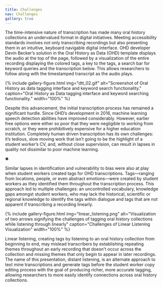 ```yaml
---
title: Challenges
nav: Challenges
gallery: true
---
```


The time-intensive nature of transcription has made many oral history collections an undervalued format in digital initiatives. Meeting accessibility standards involves not only transcribing recordings but also presenting them in an intuitive, keyboard navigable digital interface. OHD developer Devin Becker’s solution in the Oral History as Data (OHD) template displays the audio at the top of the page, followed by a visualization of the entire recording displaying the colored tags, a key to the tags, a search bar for keyword queries and the transcription below. This allows researchers to follow along with the timestamped transcript as the audio plays. 

{% include gallery-figure.html img="dtt_02.gif" alt="Screenshot of Oral History as data tagging interface and keyword search functionality." caption="Oral History as Data tagging interface and keyword searching functionality." width="100%" %}

Despite this advancement, the initial transcription process has remained a significant hurdle. Since OHD’s development in 2016, machine learning speech detection abilities have improved considerably. However, earlier free options were either so poor that they were negligible to working from scratch, or they were prohibitively expensive for a higher education institution. Completely human driven transcription has its own challenges: it’s tedious, slow moving work that isn’t going to be the highlight of a student worker’s CV, and, without close supervision, can result in lapses in quality not dissimilar to poor machine learning. 

<div class="symbol-container">
    <p class="symbol">&#10042;</p>
</div>

Similar lapses in identification and vulnerability to bias were also at play when student workers created tags for OHD transcriptions. Tags—ranging from locations, people, or even abstract emotions—were created by student workers as they identified them throughout the transcription process. This approach led to multiple challenges: an uncontrolled vocabulary, knowledge gaps amongst student workers, who may lack the historical, scientific or regional knowledge to identify the tags within dialogue and tags that are not apparent if transcribing a recording linearly.

{% include gallery-figure.html img="linear_listening.png" alt="Visualization of two arrows signifying the challenges of tagging oral history collections while listening through linearly" caption="Challenges of Linear Listening Visualization" width="100%" %}

Linear listening, creating tags by listening to an oral history collection from beginning to end, may mislead transcribers by establishing repeating themes throughout an early recording that doesn't occur across the collection and missing themes that only begin to appear in later recordings. The name of this presentation, distant listening, is an alternate approach to text mine transcriptions and generate tags before the student worker copy editing process with the goal of producing richer, more accurate tagging, allowing researchers to more easily identify connections across oral history collections. 

